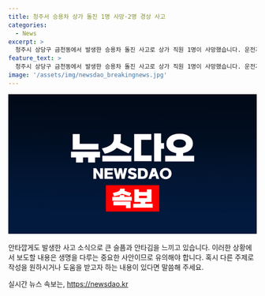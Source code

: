 ```yaml
---
title: 청주서 승용차 상가 돌진 1명 사망·2명 경상 사고
categories:
  - News
excerpt: >
  청주시 상당구 금천동에서 발생한 승용차 돌진 사고로 상가 직원 1명이 사망했습니다. 운전자는 보행자를 피하려다 사고를 낸 것으로 진술했으며, 보행자와 운전자는 경미한 상처를 입었습니다. 경찰은 블랙박스와 CCTV 자료를 활용하여 사고 경위를 조사 중입니다.
feature_text: >
  청주시 상당구 금천동에서 발생한 승용차 돌진 사고로 상가 직원 1명이 사망했습니다. 운전자는 보행자를 피하려다 사고를 낸 것으로 진술했으며, 보행자와 운전자는 경미한 상처를 입었습니다. 경찰은 블랙박스와 CCTV 자료를 활용하여 사고 경위를 조사 중입니다.
image: '/assets/img/newsdao_breakingnews.jpg'
---
```


<p><img src="/assets/img/newsdao_breakingnews.jpg" alt="ranknews 속보" /></p>

<p>안타깝게도 발생한 사고 소식으로 큰 슬픔과 안타김을 느끼고 있습니다. 이러한 상황에서 보도할 내용은 생명을 다루는 중요한 사안이므로 유의해야 합니다. 혹시 다른 주제로 작성을 원하시거나 도움을 받고자 하는 내용이 있다면 말씀해 주세요.</p>
실시간 뉴스 속보는, <a href="https://newsdao.kr" rel="dofollow">https://newsdao.kr</a>


